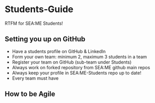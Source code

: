 # Students-Guide
RTFM for SEA:ME Students!

## Setting you up on GitHub
- Have a students profile on GitHub & LinkedIn
- Form your own team: minimum 2, maximum 3 students in a team
- Register your team on GitHub (sub-team under Students)
- Always work on forked repository from SEA:ME github main repos
- Always keep your profile in SEA:ME-Students repo up to date! 
- Every team must have 


## How to be Agile
